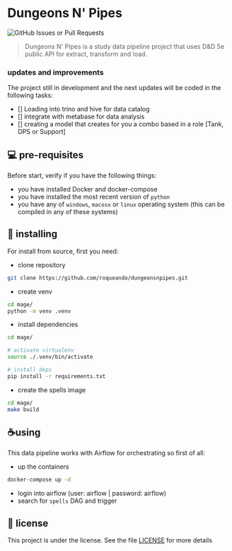# Dungeons N' Pipes

![GitHub Issues or Pull Requests](https://img.shields.io/github/issues-pr/roqueando/dungeonsnpipes)

> Dungeons N' Pipes is a study data pipeline project that uses D&D 5e public API for extract, transform and load.

### updates and improvements

The project still in development and the next updates will be coded in the following tasks:
- [] Loading into trino and hive for data catalog
- [] integrate with metabase for data analysis
- [] creating a model that creates for you a combo based in a role [Tank, DPS or Support]

## 💻 pre-requisites

Before start, verify if you have the following things:

- you have installed Docker and docker-compose
- you have installed the most recent version of `python`
- you have any of `windows`, `macosx` or `linux` operating system (this can be compiled in any of these systems)

## 🚀 installing

For install from source, first you need:

- clone repository
```sh
git clone https://github.com/roqueando/dungeonsnpipes.git
```

- create venv
```sh
cd mage/
python -m venv .venv
```

- install dependencies
```sh
cd mage/

# activate virtualenv
source ./.venv/bin/activate

# install deps
pip install -r requirements.txt
```

- create the spells image
```sh
cd mage/
make build
```

## ☕using

This data pipeline works with Airflow for orchestrating so first of all:
- up the containers

```sh
docker-compose up -d
```
- login into airflow (user: airflow | password: airflow)
- search for `spells` DAG and trigger

## 📝 license

This project is under the license. See the file [LICENSE](LICENSE.md) for more details
